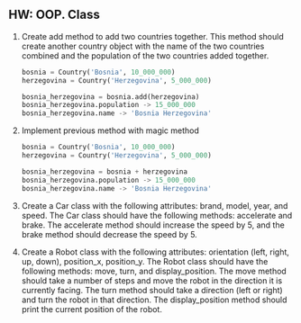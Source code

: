 ## HW: OOP. Class

1. Create add method to add two countries together. This method should create another country object with the name of the two countries combined and the population of the two countries added together.

    ```python
    bosnia = Country('Bosnia', 10_000_000)
    herzegovina = Country('Herzegovina', 5_000_000)

    bosnia_herzegovina = bosnia.add(herzegovina)
    bosnia_herzegovina.population -> 15_000_000
    bosnia_herzegovina.name -> 'Bosnia Herzegovina'
    ```

2. Implement previous method with magic method
    ```python
    bosnia = Country('Bosnia', 10_000_000)
    herzegovina = Country('Herzegovina', 5_000_000)

    bosnia_herzegovina = bosnia + herzegovina
    bosnia_herzegovina.population -> 15_000_000
    bosnia_herzegovina.name -> 'Bosnia Herzegovina'
    ```

3. Create a Car class with the following attributes: brand, model, year, and speed. The Car class should have the following methods: accelerate and brake. The accelerate method should increase the speed by 5, and the brake method should decrease the speed by 5.

4. Create a Robot class with the following attributes: orientation (left, right, up, down), position_x, position_y. The Robot class should have the following methods: move, turn, and display_position. The move method should take a number of steps and move the robot in the direction it is currently facing. The turn method should take a direction (left or right) and turn the robot in that direction. The display_position method should print the current position of the robot.